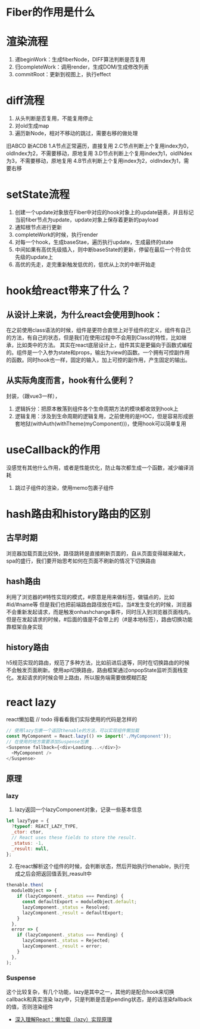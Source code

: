 # Fiber的作用是什么
# 渲染流程
1. 递beginWork：生成fiberNode，DIFF算法判断是否复用
2. 归completeWork：调用render，生成DOM/生成修改列表
3. commitRoot：更新到视图上，执行effect

# diff流程
1. 从头判断是否复用，不能复用停止
2. 对old生成map
3. 遍历新Node，相对不移动的跳过，需要右移的做处理

旧ABCD
新ACDB
1.A节点正常遍历，直接复用
2.C节点判断上个复用index为0，oldIndex为2，不需要移动，原地复用
3.D节点判断上个复用index为1，oldINdex为3，不需要移动，原地复用
4.B节点判断上个复用index为2，oldIndex为1，需要右移

# setState流程
1. 创建一个update对象放在Fiber中对应的hook对象上的update链表，并且标记当前fiber节点为update，update对象上保存着更新的payload
2. 通知根节点进行更新
3. completeWork的时候，执行render
4. 对每一个hook，生成baseStae，遍历执行update，生成最终的state
5. 中间如果有高优先级插入，则中断baseState的更新，停留在最后一个符合优先级的update上
6. 高优的先走，走完重新触发低优的，低优从上次的中断开始走

# hook给react带来了什么？
## 从设计上来说，为什么react会使用到hook：
在之前使用class语法的时候，组件是更符合直觉上对于组件的定义，组件有自己的方法，有自己的状态，但是我们在使用过程中不会用到Class的特性，比如继承，比如类中的方法。
其实在react底层设计上，组件其实是更偏向于函数式编程的。组件是一个入参为state和props，输出为view的函数。一个拥有可控副作用的函数。同时hook也一样，固定的输入，加上可控的副作用，产生固定的输出。
## 从实际角度而言，hook有什么便利？
封装，（跟vue3一样），
1. 逻辑拆分：把原本散落到组件各个生命周期方法的模块都收敛到hook上
2. 逻辑复用：涉及到生命周期的逻辑复用，之前使用的是HOC，但是容易形成嵌套地狱(withAuth(withTheme(myComponent)))，使用hook可以简单复用

# useCallback的作用
没感觉有其他什么作用，或者是性能优化，防止每次都生成一个函数，减少编译消耗
1. 跳过子组件的渲染，使用memo包裹子组件

# hash路由和history路由的区别
## 古早时期
浏览器加载页面比较快，路径跳转是直接刷新页面的，自从页面变得越来越大，spa的盛行，我们要开始思考如何在页面不刷新的情况下切换路由
## hash路由
利用了浏览器的#特性实现的模式，#原意是用来做标签，做锚点的，比如#id/#name等
但是我们也把前端路由路径放在#后，当#发生变化的时候，浏览器不会重新发起请求，而是触发onhashchange事件，同时压入到浏览器页面栈内。但是在发起请求的时候，#后面的值是不会带上的（#是本地标签），路由切换功能靠框架自身实现
## history路由
h5规范实现的路由，规范了多种方法，比如前进后退等，同时在切换路由的时候不会触发页面刷新。使用api切换路由，路由框架通过onpopState监听页面栈变化。发起请求的时候会带上路由，所以服务端需要做模糊匹配


# react lazy
react懒加载
// todo 得看看我们实际使用的代码是怎样的
```js
// 使用lazy包裹一个返回thenable的方法，可以实现组件懒加载
const MyComponent = React.lazy(() => import('./MyComponent'));
// 在使用的地方需要添加Suspense包裹
<Suspense fallback={<div>Loading...</div>}>
  <MyComponent />
</Suspense>
```
## 原理
### lazy
1. lazy返回一个lazyComponent对象，记录一些基本信息
```js
let lazyType = {
  ?typeof: REACT_LAZY_TYPE,
  _ctor: ctor,
  // React uses these fields to store the result.
  _status: -1,
  _result: null,
};
```
2. 在react解析这个组件的时候，会判断状态，然后开始执行thenable，执行完成之后会把返回值丢到_reasult中
```js
thenable.then(
  moduleObject => {
    if (lazyComponent._status === Pending) {
      const defaultExport = moduleObject.default;
      lazyComponent._status = Resolved;
      lazyComponent._result = defaultExport;
    }
  },
  error => {
    if (lazyComponent._status === Pending) {
      lazyComponent._status = Rejected;
      lazyComponent._result = error;
    }
  },
);
```
### Suspense
这个比较复杂，有几个功能，lazy是其中之一，其他的是配合hook来切换callback和真实渲染
lazy中，只是判断是否是pending状态，是的话渲染fallback的值，否则渲染组件
- [深入理解React：懒加载（lazy）实现原理](https://juejin.cn/post/6844904191853494280)